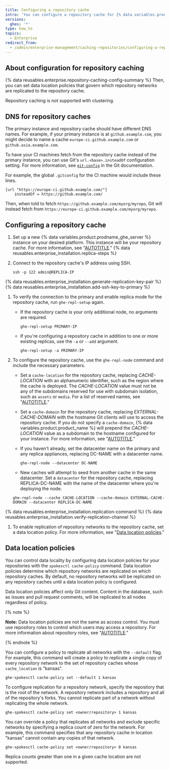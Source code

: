 ```yaml
---
title: Configuring a repository cache
intro: 'You can configure a repository cache for {% data variables.product.product_name %} by creating a new instance, connecting the repository cache to your primary instance, and configuring replication of repository networks to the repository cache.'
versions:
  ghes: '*'
type: how_to
topics:
  - Enterprise
redirect_from:
  - /admin/enterprise-management/caching-repositories/configuring-a-repository-cache
---
```


## About configuration for repository caching

{% data reusables.enterprise.repository-caching-config-summary %} Then, you can set data location policies that govern which repository networks are replicated to the repository cache.

Repository caching is not supported with clustering.

## DNS for repository caches

The primary instance and repository cache should have different DNS names. For example, if your primary instance is at `github.example.com`, you might decide to name a cache `europe-ci.github.example.com` or `github.asia.example.com`.

To have your CI machines fetch from the repository cache instead of the primary instance, you can use Git's `url.<base>.insteadOf` configuration setting. For more information, see [`git-config`](https://git-scm.com/docs/git-config#Documentation/git-config.txt-urlltbasegtinsteadOf) in the Git documentation.

For example, the global `.gitconfig` for the CI machine would include these lines.

``` <!-- markdownlint-disable-line fenced-code-language -->
[url "https://europe-ci.github.example.com/"]
	insteadOf = https://github.example.com/
```

Then, when told to fetch `https://github.example.com/myorg/myrepo`, Git will instead fetch from `https://europe-ci.github.example.com/myorg/myrepo`.

## Configuring a repository cache

1. Set up a new {% data variables.product.prodname_ghe_server %} instance on your desired platform. This instance will be your repository cache. For more information, see "[AUTOTITLE](/admin/installation/setting-up-a-github-enterprise-server-instance)."
{% data reusables.enterprise_installation.replica-steps %}
1. Connect to the repository cache's IP address using SSH.

   ```shell
   ssh -p 122 admin@REPLICA-IP
   ```

{% data reusables.enterprise_installation.generate-replication-key-pair %}
{% data reusables.enterprise_installation.add-ssh-key-to-primary %}
1. To verify the connection to the primary and enable replica mode for the repository cache, run `ghe-repl-setup` again.
   - If the repository cache is your only additional node, no arguments are required.

      ```shell
      ghe-repl-setup PRIMARY-IP
      ```

   - If you're configuring a repository cache in addition to one or more existing replicas, use the `-a` or `--add` argument.

      ``` <!-- markdownlint-disable-line fenced-code-language -->
      ghe-repl-setup -a PRIMARY-IP
      ```

1. To configure the repository cache, use the `ghe-repl-node` command and include the necessary parameters.
    - Set a `cache-location` for the repository cache, replacing _CACHE-LOCATION_ with an alphanumeric identifier, such as the region where the cache is deployed.  The _CACHE-LOCATION_ value must not be any of the subdomains reserved for use with subdomain isolation, such as `assets` or `media`.  For a list of reserved names, see "[AUTOTITLE](/admin/configuration/configuring-network-settings/enabling-subdomain-isolation#about-subdomain-isolation)."
    - Set a `cache-domain` for the repository cache, replacing _EXTERNAL-CACHE-DOMAIN_ with the hostname Git clients will use to access the repository cache. If you do not specify a `cache-domain`, {% data variables.product.product_name %} will prepend the _CACHE-LOCATION_ value as a subdomain to the hostname configured for your instance. For more information, see "[AUTOTITLE](/admin/configuration/configuring-network-settings/configuring-a-hostname)."
    - If you haven't already, set the datacenter name on the primary and any replica appliances, replacing DC-NAME with a datacenter name.

      ``` <!-- markdownlint-disable-line fenced-code-language -->
      ghe-repl-node --datacenter DC-NAME
      ```

    - New caches will attempt to seed from another cache in the same datacenter. Set a `datacenter` for the repository cache, replacing REPLICA-DC-NAME with the name of the datacenter where you're deploying the node.

    ```shell
    ghe-repl-node --cache CACHE-LOCATION --cache-domain EXTERNAL-CACHE-DOMAIN --datacenter REPLICA-DC-NAME
    ```

{% data reusables.enterprise_installation.replication-command %}
{% data reusables.enterprise_installation.verify-replication-channel %}
1. To enable replication of repository networks to the repository cache, set a data location policy. For more information, see "[Data location policies](#data-location-policies)."

## Data location policies

You can control data locality by configuring data location policies for your repositories with the `spokesctl cache-policy` command. Data location policies determine which repository networks are replicated on which repository caches. By default, no repository networks will be replicated on any repository caches until a data location policy is configured.

Data location policies affect only Git content. Content in the database, such as issues and pull request comments, will be replicated to all nodes regardless of policy.

{% note %}

**Note:** Data location policies are not the same as access control. You must use repository roles to control which users may access a repository. For more information about repository roles, see "[AUTOTITLE](/organizations/managing-user-access-to-your-organizations-repositories/managing-repository-roles/repository-roles-for-an-organization)."

{% endnote %}

You can configure a policy to replicate all networks with the `--default` flag. For example, this command will create a policy to replicate a single copy of every repository network to the set of repository caches whose `cache_location` is "kansas".

``` <!-- markdownlint-disable-line fenced-code-language -->
ghe-spokesctl cache-policy set --default 1 kansas
```

To configure replication for a repository network, specify the repository that is the root of the network. A repository network includes a repository and all of the repository's forks. You cannot replicate part of a network without replicating the whole network.

``` <!-- markdownlint-disable-line fenced-code-language -->
ghe-spokesctl cache-policy set <owner/repository> 1 kansas
```

You can override a policy that replicates all networks and exclude specific networks by specifying a replica count of zero for the network. For example, this command specifies that any repository cache in location "kansas" cannot contain any copies of that network.

``` <!-- markdownlint-disable-line fenced-code-language -->
ghe-spokesctl cache-policy set <owner/repository> 0 kansas
```

Replica counts greater than one in a given cache location are not supported.
